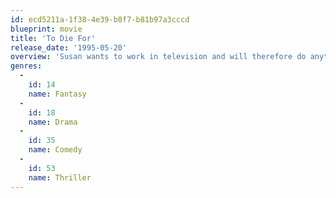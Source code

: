```yaml
---
id: ecd5211a-1f38-4e39-b8f7-b81b97a3cccd
blueprint: movie
title: 'To Die For'
release_date: '1995-05-20'
overview: 'Susan wants to work in television and will therefore do anything it takes, even if it means killing her husband. A very dark comedy from independent director Gus Van Sant with a brilliant Nicole Kidman in the leading role.'
genres:
  -
    id: 14
    name: Fantasy
  -
    id: 18
    name: Drama
  -
    id: 35
    name: Comedy
  -
    id: 53
    name: Thriller
---
```

